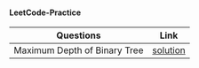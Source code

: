 #### LeetCode-Practice
| Questions | Link |
| - | - |
|Maximum Depth of Binary Tree | [solution](december/day1) |
